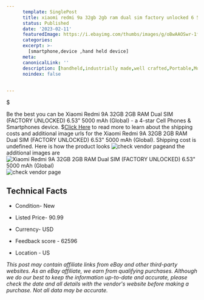 ```yaml
---
      template: SinglePost
      title: xiaomi redmi 9a 32gb 2gb ram dual sim factory unlocked 6 53 5000 mah global 
      status: Published
      date: '2023-02-11'
      featuredImage: https://i.ebayimg.com/thumbs/images/g/oBwAAOSwr-1fEHGx/s-l225.jpg
      categories: 
      excerpt: >-
        [smartphone,device ,hand held device]
      meta:
      canonicalLink: ''
      description: [handheld,industrially made,well crafted,Portable,Mobile,Compact,Convenient,Lightweight,Maneuverable,Man-portable,Miniature,Carriable,Hand-held,Light,Holdable,Transportable,Mobile device,Pocket-sized,On-the-go,Wireless,Cordless,Compact size,Convenient size, smartphone,device ,hand held device]
      noindex: false
      
        
---
```

$

Be the best you can be  Xiaomi Redmi 9A 32GB 2GB RAM Dual SIM (FACTORY UNLOCKED) 6.53" 5000 mAh (Global) - a 4-star Cell Phones & Smartphones device.
$[Click Here](https://www.ebay.com/itm/133466426229?hash=item1f13380b75%3Ag%3AoBwAAOSwr-1fEHGx&mkevt=1&mkcid=1&mkrid=711-53200-19255-0&campid=%253CePNCampaignId%253E&customid=%253CreferenceId%253E&toolid=10049) to read more to learn about the shipping costs and additional image urls for the Xiaomi Redmi 9A 32GB 2GB RAM Dual SIM (FACTORY UNLOCKED) 6.53" 5000 mAh (Global). Shipping cost is undefined. Here is how the product looks ![check vendor page](https://i.ebayimg.com/thumbs/images/g/oBwAAOSwr-1fEHGx/s-l225.jpg)and the additional images are![Xiaomi Redmi 9A 32GB 2GB RAM Dual SIM (FACTORY UNLOCKED) 6.53" 5000 mAh (Global)](https://i.ebayimg.com/images/g/oBwAAOSwr-1fEHGx/s-l1600.jpg)![check vendor page]()



 ## Technical Facts 



     
      

 - Condition- New 


      

 - Listed Price- 90.99 


      

 - Currency- USD 


      

 - Feedback score - 62596 


      

 - Location - US 


      
      

 *_This post may contain affiliate links from eBay and other third-party websites. As an eBay affiliate, we earn from qualifying purchases. Although we do our best to keep the information up-to-date and accurate, please check the date and all details with the vendor's website before making a purchase. Not all data may be accurate._*






